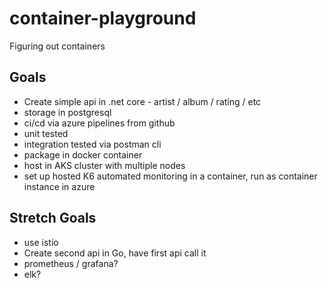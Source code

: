 # container-playground
Figuring out containers

## Goals
* Create simple api in .net core - artist / album / rating / etc
* storage in postgresql
* ci/cd via azure pipelines from github
* unit tested
* integration tested via postman cli
* package in docker container
* host in AKS cluster with multiple nodes
* set up hosted K6 automated monitoring in a container, run as container instance in azure

## Stretch Goals
* use istio
* Create second api in Go, have first api call it
* prometheus / grafana?
* elk?
